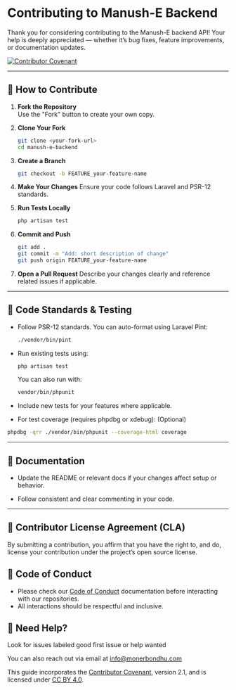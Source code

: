 # Contributing to Manush-E Backend

Thank you for considering contributing to the Manush-E backend API! Your help is deeply appreciated — whether it’s bug fixes, feature improvements, or documentation updates.

[![Contributor Covenant](https://img.shields.io/badge/Contributor%20Covenant-2.1-4baaaa.svg)](CODE_OF_CONDUCT.md)

---

## 📌 How to Contribute

1. **Fork the Repository**  
   Use the "Fork" button to create your own copy.

2. **Clone Your Fork**
   ```bash
   git clone <your-fork-url>
   cd manush-e-backend
   ```

3. **Create a Branch**
    ```bash
    git checkout -b FEATURE_your-feature-name
    ```

4. **Make Your Changes**
    Ensure your code follows Laravel and PSR-12 standards.

5. **Run Tests Locally**
    ```bash
    php artisan test
    ```
    
6. **Commit and Push**
    ```bash
    git add .
    git commit -m "Add: short description of change"
    git push origin FEATURE_your-feature-name
    ```

7. **Open a Pull Request**
Describe your changes clearly and reference related issues if applicable.

---

## 🧪 Code Standards & Testing
* Follow PSR-12 standards. You can auto-format using Laravel Pint:
    ```bash
    ./vendor/bin/pint
    ```

* Run existing tests using:
    ```bash
    php artisan test
    ```
    You can also run with:

    ```bash
    vendor/bin/phpunit
    ```

* Include new tests for your features where applicable.

* For test coverage (requires phpdbg or xdebug): (Optional)

```bash
phpdbg -qrr ./vendor/bin/phpunit --coverage-html coverage
```

---

## 📝 Documentation
* Update the README or relevant docs if your changes affect setup or behavior.

* Follow consistent and clear commenting in your code.

---

## 📄 Contributor License Agreement (CLA)
By submitting a contribution, you affirm that you have the right to, and do, license your contribution under the project’s open source license.

## 🧠 Code of Conduct
* Please check our [Code of Conduct](https://manush-e-docs.monerbondhu.com/code-of-conduct/) documentation before interacting with our repositories.
* All interactions should be respectful and inclusive.

## 🙌 Need Help?
Look for issues labeled good first issue or help wanted

You can also reach out via email at [info@monerbondhu.com](mailto:info@monerbondhu.com)

This guide incorporates the [Contributor Covenant](https://www.contributor-covenant.org), version 2.1, and is licensed under [CC BY 4.0](https://creativecommons.org/licenses/by/4.0).
